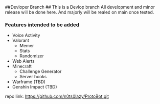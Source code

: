##Devloper Branch ##
This is a Devlop branch All development and minor release will be done here. And majorly will be realed on main once tested.
### Features intended to be added
- Voice Activity
- Valorant
  - Memer
  - Stats
  - Randomizer
- Web Alerts
- Minecraft
  - Challenge Generator
  - Server hooks
- Warframe (TBD)
- Genshin Impact (TBD)

repo link: https://github.com/n0ts0lazy/ProtoBot.git

